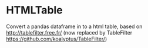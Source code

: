 # HTMLTable
Convert a pandas dataframe in to a html table, based on http://tablefilter.free.fr/ (now replaced by TableFilter https://github.com/koalyptus/TableFilter/)
